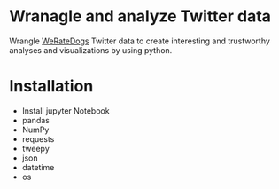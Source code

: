 # Wranagle and analyze Twitter data
 Wrangle [WeRateDogs](https://twitter.com/dog_rates) Twitter data to create interesting and trustworthy analyses and visualizations by using python. 

# Installation 

* Install jupyter Notebook
* pandas
* NumPy
* requests
* tweepy
* json
* datetime 
* os
